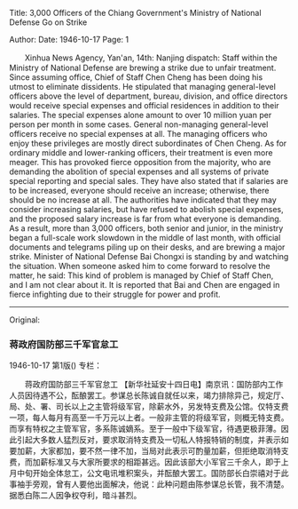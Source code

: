 Title: 3,000 Officers of the Chiang Government's Ministry of National Defense Go on Strike

Author:
Date: 1946-10-17
Page: 1

　　Xinhua News Agency, Yan'an, 14th: Nanjing dispatch: Staff within the Ministry of National Defense are brewing a strike due to unfair treatment. Since assuming office, Chief of Staff Chen Cheng has been doing his utmost to eliminate dissidents. He stipulated that managing general-level officers above the level of department, bureau, division, and office directors would receive special expenses and official residences in addition to their salaries. The special expenses alone amount to over 10 million yuan per person per month in some cases. General non-managing general-level officers receive no special expenses at all. The managing officers who enjoy these privileges are mostly direct subordinates of Chen Cheng. As for ordinary middle and lower-ranking officers, their treatment is even more meager. This has provoked fierce opposition from the majority, who are demanding the abolition of special expenses and all systems of private special reporting and special sales. They have also stated that if salaries are to be increased, everyone should receive an increase; otherwise, there should be no increase at all. The authorities have indicated that they may consider increasing salaries, but have refused to abolish special expenses, and the proposed salary increase is far from what everyone is demanding. As a result, more than 3,000 officers, both senior and junior, in the ministry began a full-scale work slowdown in the middle of last month, with official documents and telegrams piling up on their desks, and are brewing a major strike. Minister of National Defense Bai Chongxi is standing by and watching the situation. When someone asked him to come forward to resolve the matter, he said: This kind of problem is managed by Chief of Staff Chen, and I am not clear about it. It is reported that Bai and Chen are engaged in fierce infighting due to their struggle for power and profit.



<hr /> 

Original: 


### 蒋政府国防部三千军官怠工

1946-10-17
第1版()
专栏：

　　蒋政府国防部三千军官怠工
    【新华社延安十四日电】南京讯：国防部内工作人员因待遇不公，酝酿罢工。参谋总长陈诚自就任以来，竭力排除异己，规定厅、局、处、署、司长以上之主管将级军官，除薪水外，另发特支费及公馆。仅特支费一项，每人每月有高至一千万元以上者。一般非主管的将级军官，则概无特支费。而享有特权之主管军官，多系陈诚嫡系。至于一般中下级军官，待遇更极菲薄。因此引起大多数人猛烈反对，要求取消特支费及一切私人特报特销的制度，并表示如要加薪，大家都加，要不然一律不加，当局对此表示可酌量加薪，但拒绝取消特支费，而加薪标准又与大家所要求的相距甚远。因此该部大小军官三千余人，即于上月中旬开始全体怠工，公文电讯堆积案头，并酝酿大罢工。国防部长白崇禧对于此事袖手旁观，曾有人要他出面解决，他说：此种问题由陈参谋总长管，我不清楚。据悉白陈二人因争权夺利，暗斗甚烈。
